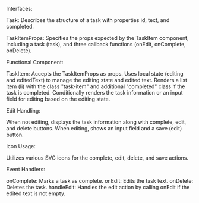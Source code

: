 Interfaces:

Task: Describes the structure of a task with properties id, text, and completed.

TaskItemProps: Specifies the props expected by the TaskItem component, including a task (task), and three callback functions (onEdit, onComplete, onDelete).

Functional Component:

TaskItem: Accepts the TaskItemProps as props.
Uses local state (editing and editedText) to manage the editing state and edited text.
Renders a list item (li) with the class "task-item" and additional "completed" class if the task is completed.
Conditionally renders the task information or an input field for editing based on the editing state.

Edit Handling:

When not editing, displays the task information along with complete, edit, and delete buttons.
When editing, shows an input field and a save (edit) button.

Icon Usage:

Utilizes various SVG icons for the complete, edit, delete, and save actions.

Event Handlers:

onComplete: Marks a task as complete.
onEdit: Edits the task text.
onDelete: Deletes the task.
handleEdit: Handles the edit action by calling onEdit if the edited text is not empty.
